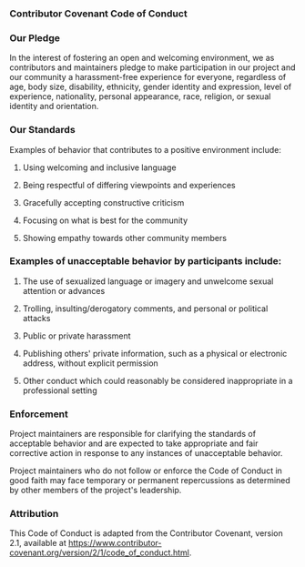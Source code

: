 ### Contributor Covenant Code of Conduct
### Our Pledge
In the interest of fostering an open and welcoming environment, we as contributors and maintainers pledge to make participation in our project and our community a harassment-free experience for everyone, regardless of age, body size, disability, ethnicity, gender identity and expression, level of experience, nationality, personal appearance, race, religion, or sexual identity and orientation.

### Our Standards
Examples of behavior that contributes to a positive environment include:

1. Using welcoming and inclusive language

2. Being respectful of differing viewpoints and experiences

3. Gracefully accepting constructive criticism

4. Focusing on what is best for the community

5. Showing empathy towards other community members

### Examples of unacceptable behavior by participants include:

1. The use of sexualized language or imagery and unwelcome sexual attention or advances

2. Trolling, insulting/derogatory comments, and personal or political attacks

3. Public or private harassment

4. Publishing others' private information, such as a physical or electronic address, without explicit permission

5. Other conduct which could reasonably be considered inappropriate in a professional setting

### Enforcement
Project maintainers are responsible for clarifying the standards of acceptable behavior and are expected to take appropriate and fair corrective action in response to any instances of unacceptable behavior.

Project maintainers who do not follow or enforce the Code of Conduct in good faith may face temporary or permanent repercussions as determined by other members of the project's leadership.

### Attribution
This Code of Conduct is adapted from the Contributor Covenant, version 2.1, available at https://www.contributor-covenant.org/version/2/1/code_of_conduct.html.
